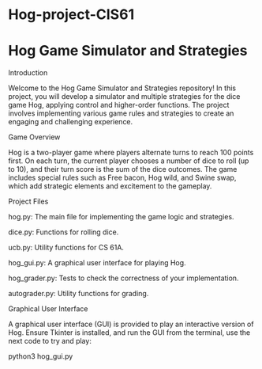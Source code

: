 # Hog-project-CIS61

# Hog Game Simulator and Strategies

Introduction

Welcome to the Hog Game Simulator and Strategies repository! In this project, you will develop a simulator and multiple strategies for the dice game Hog, applying control and higher-order functions. The project involves implementing various game rules and strategies to create an engaging and challenging experience.

Game Overview

Hog is a two-player game where players alternate turns to reach 100 points first. On each turn, the current player chooses a number of dice to roll (up to 10), and their turn score is the sum of the dice outcomes. The game includes special rules such as Free bacon, Hog wild, and Swine swap, which add strategic elements and excitement to the gameplay.

Project Files

hog.py: The main file for implementing the game logic and strategies.

dice.py: Functions for rolling dice.

ucb.py: Utility functions for CS 61A.

hog_gui.py: A graphical user interface for playing Hog.

hog_grader.py: Tests to check the correctness of your implementation.

autograder.py: Utility functions for grading.


Graphical User Interface

A graphical user interface (GUI) is provided to play an interactive version of Hog. Ensure Tkinter is installed, and run the GUI from the terminal, use the next code to try and play:

python3 hog_gui.py

